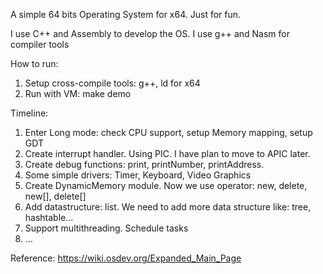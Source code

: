 A simple 64 bits Operating System for x64. Just for fun.

I use C++ and Assembly to develop the OS. I use g++ and Nasm for compiler tools

How to run:
1. Setup cross-compile tools: g++, ld for x64
2. Run with VM: make demo

Timeline:

1. Enter Long mode: check CPU support, setup Memory mapping, setup GDT
2. Create interrupt handler. Using PIC. I have plan to move to APIC later.
3. Create debug functions: print, printNumber, printAddress. 
4. Some simple drivers: Timer, Keyboard, Video Graphics
5. Create DynamicMemory module. Now we use operator: new, delete, new[], delete[]
6. Add datastructure: list. We need to add more data structure like: tree, hashtable...
7. Support multithreading. Schedule tasks
8. ...

Reference: https://wiki.osdev.org/Expanded_Main_Page